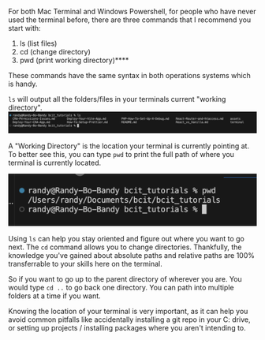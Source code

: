 For both Mac Terminal and Windows Powershell, for people who have never used the terminal before, there are three commands that I recommend you start with:

1. ls (list files)
2. cd (change directory)
3. pwd (print working directory)****

These commands have the same syntax in both operations systems which is handy. 

`ls` will output all the folders/files in your terminals current "working directory".
![](../assets/images/ls_command.png)

A "Working Directory" is the location your terminal is currently pointing at. To better see this, you can type `pwd` to print the full path of where you terminal is currently located. 

![](../assets/images/pwd_command.png)

Using `ls` can help you stay oriented and figure out where you want to go next. The `cd` command allows you to change directories. Thankfully, the knowledge you've gained about absolute paths and relative paths are 100% transferrable to your skills here on the terminal. 

So if you want to go up to the parent directory of wherever you are. You would type `cd ..` to go back one directory. You can path into multiple folders at a time if you want. 

Knowing the location of your terminal is very important, as it can help you avoid common pitfalls like accidentally installing a git repo in your C: drive, or setting up projects / installing packages where you aren't intending to. 